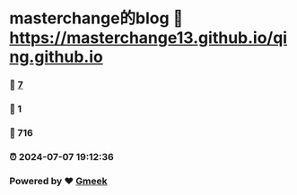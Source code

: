 # masterchange的blog :link: https://masterchange13.github.io/qing.github.io 
### :page_facing_up: [7](https://masterchange13.github.io/qing.github.io/tag.html) 
### :speech_balloon: 1 
### :hibiscus: 716 
### :alarm_clock: 2024-07-07 19:12:36 
### Powered by :heart: [Gmeek](https://github.com/Meekdai/Gmeek)
